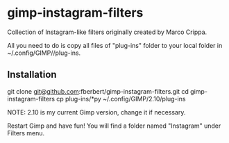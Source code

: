 # gimp-instagram-filters

Collection of Instagram-like filters originally created by Marco Crippa.

All you need to do is copy all files of "plug-ins" folder to your local folder in ~/.config/GIMP/<gimp-version>/plug-ins.

## Installation

git clone git@github.com:fberbert/gimp-instagram-filters.git
cd gimp-instagram-filters
cp plug-ins/*py ~/.config/GIMP/2.10/plug-ins

NOTE: 2.10 is my current Gimp version, change it if necessary.

Restart Gimp and have fun! You will find a folder named "Instagram" under Filters menu.

